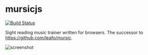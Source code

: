 # mursicjs

[![Build Status](https://travis-ci.org/leafo/sightreading.training.svg?branch=master)](https://travis-ci.org/leafo/mursicjs)


Sight reading music trainer written for browsers. The successor to <https://github.com/leafo/mursic>.

![screenshot](http://leafo.net/shotsnb/2016-05-14_16-30-55.png)
